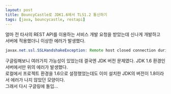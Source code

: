 ```yaml
---
layout: post
title: BouncyCastle로 JDK1.6에서 TLS1.2 통신하기 
tags: [java, bouncycastle, restapi]
---
```

얼마 전 타사의 REST API를 이용하는 서비스 개발 요청을 받았는데 신나게 개발하고 서버에 적용했더니 이상한 에러가 발생했다.  

````java
javax.net.ssl.SSLHandshakeException: Remote host closed connection during handshake
````

구글링해보니 여러가지 가능성이 있었는데 결국엔 JDK 버전 문제였다. JDK 1.6 환경인 서버에서만 위의 에러가 발생했다.  
로컬에서 프로젝트 환경을 1.6으로 설정했었는데도 이미 설치한 JDK의 버전이 1.8이라서 에러가 나지 않았던 모양이다.  
그래서 다시 구글링에 돌입... 






